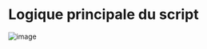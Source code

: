 # Logique principale du script

![image](https://user-images.githubusercontent.com/72203692/98155179-1dfebb00-1ed6-11eb-96ab-c6a4773c36cf.png)
